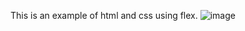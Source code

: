 This is an example of html and css using flex.
![image](https://github.com/DR2-stack/VAC/assets/132942382/d2773a49-c2f9-4e29-a464-805e64da05f8)

